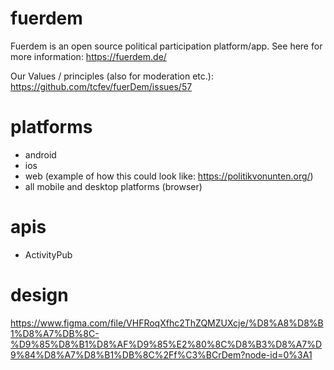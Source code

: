# fuerdem
Fuerdem is an open source political participation platform/app.
See here for more information: https://fuerdem.de/

Our Values / principles (also for moderation etc.): https://github.com/tcfev/fuerDem/issues/57

# platforms
- android
- ios
- web (example of how this could look like: https://politikvonunten.org/)
- all mobile and desktop platforms (browser)

# apis
- ActivityPub

# design
https://www.figma.com/file/VHFRoqXfhc2ThZQMZUXcje/%D8%A8%D8%B1%D8%A7%DB%8C-%D9%85%D8%B1%D8%AF%D9%85%E2%80%8C%D8%B3%D8%A7%D9%84%D8%A7%D8%B1%DB%8C%2Ff%C3%BCrDem?node-id=0%3A1
